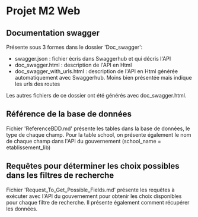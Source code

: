Projet M2 Web
=============

Documentation swagger
---------------------
Présente sous 3 formes dans le dossier 'Doc_swagger':
- swagger.json : fichier écris dans Swaggerhub et qui décris l'API
- doc_swagger.html : description de l'API en Html
- doc_swagger_with_urls.html : description de l'API en Html générée automatiquement avec Swaggerhub. Moins bien présentée mais indique les urls des routes

Les autres fichiers de ce dossier ont été générés avec doc_swagger.html.

Référence de la base de données
-------------------------------
Fichier 'ReferenceBDD.md' présente les tables dans la base de données, le type de chaque champ. Pour la table school, on présente également le nom de chaque champ dans l'API du gouvernement (school_name = etablissement_lib)

Requêtes pour déterminer les choix possibles dans les filtres de recherche
--------------------------------------------------------------------------
Fichier 'Request_To_Get_Possible_Fields.md' présente les requêtes à exécuter avec l'API du gouvernement pour obtenir les choix disponibles pour chaque filtre de recherche. Il présente également comment récupérer les données.

